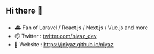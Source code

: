 ## Hi there 👋


- ⛴ Fan of Laravel / React.js / Next.js / Vue.js and more
- 📫 Twitter : [twitter.com/niyaz_dev](https://twitter.com/niyaz_dev)
- 🔗 Website : https://jniyaz.github.io/niyaz
